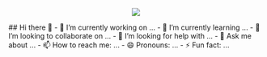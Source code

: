 <p align="center">
  <img src="https://capsule-render.vercel.app/api?type=wave&color=auto&height=300&section=header&Hey Everyone!🕹️%20render&fontSize=90" />
</p>
## Hi there 👋
- 🔭 I’m currently working on ...
- 🌱 I’m currently learning ...
- 👯 I’m looking to collaborate on ...
- 🤔 I’m looking for help with ...
- 💬 Ask me about ...
- 📫 How to reach me: ...
- 😄 Pronouns: ...
- ⚡ Fun fact: ...

